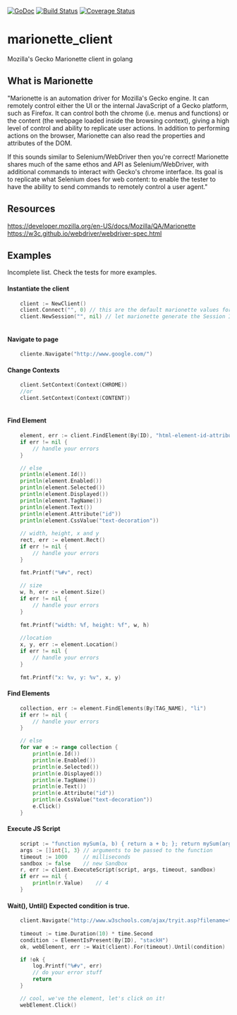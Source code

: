 [![GoDoc](https://godoc.org/github.com/njasm/marionette_client?status.svg)](https://godoc.org/github.com/njasm/marionette_client)
[![Build Status](https://travis-ci.org/njasm/marionette_client.svg?branch=master)](https://travis-ci.org/njasm/marionette_client)
[![Coverage Status](https://coveralls.io/repos/github/njasm/marionette_client/badge.svg?branch=master)](https://coveralls.io/github/njasm/marionette_client?branch=master)
# marionette_client
Mozilla's Gecko Marionette client in golang

## What is Marionette
"Marionette is an automation driver for Mozilla's Gecko engine. It can remotely control either the UI or the internal 
JavaScript of a Gecko platform, such as Firefox. It can control both the chrome (i.e. menus and functions) or the content 
(the webpage loaded inside the browsing context), giving a high level of control and ability to replicate user actions. 
In addition to performing actions on the browser, Marionette can also read the properties and attributes of the DOM.

If this sounds similar to Selenium/WebDriver then you're correct! Marionette shares much of the same ethos and API as 
Selenium/WebDriver, with additional commands to interact with Gecko's chrome interface. Its goal is to replicate what 
Selenium does for web content: to enable the tester to have the ability to send commands to remotely control a user agent." 

## Resources
https://developer.mozilla.org/en-US/docs/Mozilla/QA/Marionette
https://w3c.github.io/webdriver/webdriver-spec.html

## Examples
Incomplete list. Check the tests for more examples.

#### Instantiate the client
```go
	client := NewClient()
	client.Connect("", 0) // this are the default marionette values for hostname, and port 
	client.NewSession("", nil) // let marionette generate the Session ID with it's default Capabilities
	
```

#### Navigate to page
```go
	cliente.Navigate("http://www.google.com/")
```

#### Change Contexts
```go
    client.SetContext(Context(CHROME))
    //or
	client.SetContext(Context(CONTENT))
	
```

#### Find Element
```go
	element, err := client.FindElement(By(ID), "html-element-id-attribute")
	if err != nil {
		// handle your errors
	}

    // else
	println(element.Id())
	println(element.Enabled())
	println(element.Selected())
	println(element.Displayed())
	println(element.TagName())
	println(element.Text())
	println(element.Attribute("id"))
	println(element.CssValue("text-decoration"))
	
	// width, height, x and y
	rect, err := element.Rect()
	if err != nil {
        // handle your errors
	}

	fmt.Printf("%#v", rect)
	
	// size
	w, h, err := element.Size()
	if err != nil {
		// handle your errors
	}
	
    fmt.Printf("width: %f, height: %f", w, h)
    
	//location
	x, y, err := element.Location()
	if err != nil {
	    // handle your errors
	}
	
	fmt.Printf("x: %v, y: %v", x, y)
```

#### Find Elements
```go
	collection, err := element.FindElements(By(TAG_NAME), "li")
	if err != nil {
		// handle your errors
	}

    // else
    for var e := range collection {
    	println(e.Id())
    	println(e.Enabled())
    	println(e.Selected())
    	println(e.Displayed())
    	println(e.TagName())
    	println(e.Text())
    	println(e.Attribute("id"))
    	println(e.CssValue("text-decoration"))
    	e.Click()
    }
```

#### Execute JS Script
```go
	script := "function mySum(a, b) { return a + b; }; return mySum(arguments[0], arguments[1]);"
	args := []int{1, 3} // arguments to be passed to the function
	timeout := 1000     // milliseconds
	sandbox := false    // new Sandbox
	r, err := client.ExecuteScript(script, args, timeout, sandbox)
	if err == nil {
	    println(r.Value)    // 4 
	}
```

#### Wait(), Until() Expected condition is true.
```go
	client.Navigate("http://www.w3schools.com/ajax/tryit.asp?filename=tryajax_get")
	
	timeout := time.Duration(10) * time.Second
	condition := ElementIsPresent(By(ID), "stackH")
	ok, webElement, err := Wait(client).For(timeout).Until(condition)

	if !ok {
		log.Printf("%#v", err)
		// do your error stuff
		return
	}

    // cool, we've the element, let's click on it!
	webElement.Click()
	
```